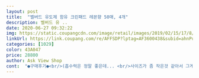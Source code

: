 ```yaml
---
layout: post 
title:  "벨버드 유도제 함유 크린패드 레몬향 50매, 4개" 
description: 벨버드 유 ..
date: 2020-06-27 09:32:22 
img: https://static.coupangcdn.com/image/retail/images/2019/02/15/17/8/cad585ca-c199-4959-82ff-853f4378fa1a.jpg 
linkUrl: https://link.coupang.com/re/AFFSDP?lptag=AF3600438&subid=ahnPublicAsk&pageKey=187451834&itemId=535732871&vendorItemId=4398269392&traceid=V0-113-53314366729de686 
categories: [1029] 
color: 43A047 
price: 28800 
author: Ask View Shop 
cont:  "●구매후기●<br/>(흡수력은 정말 좋은데... <br/>사이즈가 좀 작은것 같아서 그게 좀 단점 이예요)<br/>1년째사용중ᆢ가격대비 4묶음 로켓배송젤 싼편<br/>4개월 되어가는 소형견 배변패드 알아보다가 주문하게 되었어요<br/>ㆍ별5개<br/>ㆍ재구매100프로<br/>ㆍ재질좋고ㆍ향은은한레몬향ㆍ두께두꺼운편 ㆍ소변흡수젤빠르고 바로젤리형처럼되 발에뭏지않음ㆍ<br/>ㆍ타패드에비해ᆢ두께 두껍고ᆢ재질좋은편ᆢ먼지안날림<br/>ㆍ패드 레몬향강한지 강아지 배변실수<br/>강아지발에 소변안뭏고ㆍ실수없음<br/>그래서 그 친구들 시츄아기, 동생들 초코푸들 아기들한테 선물로 보내요<br/>그래서 놀러다닐때도 공원을 갈때도 산책을 갈때도 항상패드를 가지고 다녀야해요<br/>기존에 쓰던것보다 도톰하고 흡수력도 훨씬 좋네요<br/>냄새도 덜나고 흡수력도 뛰어나고 또 흡수된뒤 처리할때도 밖으로 세어나오거나 터지거나 하는일도 없어서 좋습니다<br/>다른 친구들은 산책나오면 밖에서 용변을 보는데 우리아기는 밖에서도 길에서도 패드를깔아줘야 용변을 봐서 신기해하시기도하고 ... <br/><br/>다른향도 있지만 그 오랜시간동안 사용해본결과 저는 레몬향이 젤로 좋았어요<br/>당뇨투병속에서 이쁘게 고맙게 잘 버텨주던 저의 아기는 작년에 아픔없는 무지개나라로 올라갔어요<br/>대변 잘뭏어나지않음ㆍ전체적평<br/>대소변100프로 실수없음<br/>레몬향패드 향이있어서인지ᆢ타패드사용때 실수가끔하는데ᆢ 요제품사용후부턴<br/>리뷰작성하면서 또 한바탕 눈물바람을 ... <br/><br/>마음에 들어요... <br/> 좋아요<br/>모두 이쁜아기들과 행복하세요^^<br/>소변 흡수률 빠르고 젤리형으로됨<br/>아! 벨버드 패드가 좋은게 냄새를 잘잡아줘요 그래서 집안에서 냄새가 덜나고 볼일보고 나면 바로바로 흡수를 해주다보니 아기들 발에도 덜묻고 그로인해 습진이 발생할 확률이 조금이라도 낮아지는것같았어요<br/>아기 보내고 나는 이제 패드살일은 없겠구나 하면서 별개다 슬프고 속상했는데<br/>아기들 화장실사이즈가 자존감과 관계가 있다는 ㅎㅎ<br/>아기패드를 개린이때 처음 구매할때 저는 국산제품중에서 골랐구요벨버드 레몬향을 처음 구매해서 쭉사용했고<br/>여전히 저는 지금도 패드를 정기적으로 구매하고있어요<br/>오히려 아기가패드에 용변을 보니 저는 주변사람들 눈치를 볼필요가 더 없었거든요.<br/>.<br/>패드만 쏙 집어서 봉투에 담아오면되니 <br/>우리아기 개린이때부터 성견을 지나 노견이 될때까지 늘 한결같이 사용한 패드에요<br/>우리아기 친구들이 아직도 건강하게 잘살고 있고 동생들도 있고<br/>우리아기는 너무 깔끔쟁이라서 절대 패드 없이는 용변을 보지 않아요 ㅎㅎ<br/>우리아기는 블랙푸들이에요<br/>웃으시라고 한말이구요<br/>일단 아기가 좋아했고 중간에 다른 패드 선물받아서 사용도 해봤지만 결국엔 사용하다 선물로 보내고 다시 구매를 하게되더라구요<br/>저처럼 와이드형 화장실사용하시면 두장으로 깔아주면 딱좋구요<br/>착하게도 한쪽씩 한쪽씩 볼일을 봐줘서 바로바로 갈아줄수있으니 집안에 냄새도 덜나고<br/>착하다는 소리도 많이 들었어요<br/>처음에 선물로 보냈더니 모두다 만족하시면서 기존패드는 사용안하신다고 ㅎㅎ<br/>한번도없는편ㆍ<br/>화장실 좁으면 불편할까봐서 와이드로 구매를 했는데 패드도 대형으로 구매할까싶어 구매해봤다가 만족감이 떨어져서 벨버드로 2장 깔았는데 좋더라구요<br/>화장실도 와이드로 구매를 해서 대형사이즈로 2장씩 깔아줬어요<br/>" 
---
```

